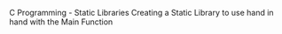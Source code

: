 C Programming - Static Libraries
Creating a Static Library to use hand in  hand with the Main Function
